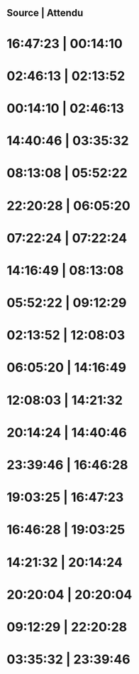 ## Source | Attendu
# 16:47:23  | 00:14:10
# 02:46:13  | 02:13:52
# 00:14:10  | 02:46:13
# 14:40:46  | 03:35:32
# 08:13:08  | 05:52:22
# 22:20:28  | 06:05:20
# 07:22:24  | 07:22:24
# 14:16:49  | 08:13:08
# 05:52:22  | 09:12:29
# 02:13:52  | 12:08:03
# 06:05:20  | 14:16:49
# 12:08:03  | 14:21:32
# 20:14:24  | 14:40:46
# 23:39:46  | 16:46:28
# 19:03:25  | 16:47:23
# 16:46:28  | 19:03:25
# 14:21:32  | 20:14:24
# 20:20:04  | 20:20:04
# 09:12:29  | 22:20:28
# 03:35:32  | 23:39:46
